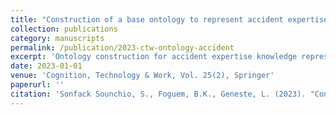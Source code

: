 ```yaml
---
title: "Construction of a base ontology to represent accident expertise knowledge"
collection: publications
category: manuscripts
permalink: /publication/2023-ctw-ontology-accident
excerpt: 'Ontology construction for accident expertise knowledge representation.'
date: 2023-01-01
venue: 'Cognition, Technology & Work, Vol. 25(2), Springer'
paperurl: ''
citation: 'Sonfack Sounchio, S., Foguem, B.K., Geneste, L. (2023). "Construction of a base ontology to represent accident expertise knowledge." <i>Cognition, Technology & Work</i>, 25(2):183–201. Springer.'
---
```


